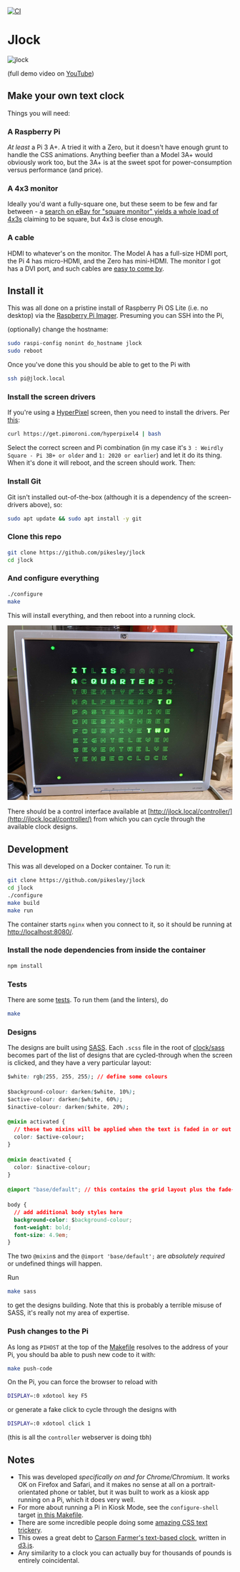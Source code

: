 [![CI](https://github.com/pikesley/jlock/actions/workflows/main.yml/badge.svg)](https://github.com/pikesley/jlock/actions/workflows/main.yml)

# Jlock

![jlock](https://j.gifs.com/MZ8goP.gif)

(full demo video on [YouTube](https://www.youtube.com/watch?v=X-VtmaGDBU8))

## Make your own text clock

Things you will need:

### A Raspberry Pi

_At least_ a Pi 3 A+. A tried it with a Zero, but it doesn't have enough grunt to handle the CSS animations. Anything beefier than a Model 3A+ would obviously work too, but the 3A+ is at the sweet spot for power-consumption versus performance (and price).

### A 4x3 monitor

Ideally you'd want a fully-square one, but these seem to be few and far between - a [search on eBay for "square monitor" yields a whole load of 4x3s](https://www.ebay.co.uk/sch/i.html?_from=R40&_trksid=p2380057.m570.l1313&_nkw=square+monitor&_sacat=0) claiming to be square, but 4x3 is close enough.

### A cable

HDMI to whatever's on the monitor. The Model A has a full-size HDMI port, the Pi 4 has micro-HDMI, and the Zero has mini-HDMI. The monitor I got has a DVI port, and such cables are [easy to come by](https://www.ebay.co.uk/sch/i.html?_from=R40&_trksid=p2380057.m570.l1311&_nkw=hdmi+dvi+cable&_sacat=0).

## Install it

This was all done on a pristine install of Raspberry Pi OS Lite (i.e. no desktop) via the [Raspberry Pi Imager](https://www.raspberrypi.com/news/raspberry-pi-imager-imaging-utility/). Presuming you can SSH into the Pi,

(optionally) change the hostname:

```bash
sudo raspi-config nonint do_hostname jlock
sudo reboot
```

Once you've done this you should be able to get to the Pi with

```bash
ssh pi@jlock.local
```

### Install the screen drivers

If you're using a [HyperPixel](https://shop.pimoroni.com/products/hyperpixel-4-square?variant=30138251444307) screen, then you need to install the drivers. Per [this](https://github.com/pimoroni/hyperpixel4):

```bash
curl https://get.pimoroni.com/hyperpixel4 | bash
```

Select the correct screen and Pi combination (in my case it's `3 : Weirdly Square - Pi 3B+ or older` and `1: 2020 or earlier`) and let it do its thing. When it's done it will reboot, and the screen should work. Then:

### Install Git

Git isn't installed out-of-the-box (although it is a dependency of the screen-drivers above), so:

```bash
sudo apt update && sudo apt install -y git
```

### Clone this repo

```bash
git clone https://github.com/pikesley/jlock
cd jlock
```

### And configure everything

```bash
./configure
make
```

This will install everything, and then reboot into a running clock.

![running jlock](assets/images/jlock.png)

There should be a control interface available at [http://jlock.local/controller/](http://jlock.local/controller/) from which you can cycle through the available clock designs.

## Development

This was all developed on a Docker container. To run it:

```bash
git clone https://github.com/pikesley/jlock
cd jlock
./configure
make build
make run
```

The container starts `nginx` when you connect to it, so it should be running at [http://localhost:8080/](http://localhost:8080/).

### Install the node dependencies from inside the container

```bash
npm install
```

### Tests

There are some [tests](tests/). To run them (and the linters), do

```bash
make
```

### Designs

The designs are built using [SASS](https://sass-lang.com/dart-sass). Each `.scss` file in the root of [clock/sass](clock/sass) becomes part of the list of designs that are cycled-through when the screen is clicked, and they have a very particular layout:

```css
$white: rgb(255, 255, 255); // define some colours

$background-colour: darken($white, 10%);
$active-colour: darken($white, 60%);
$inactive-colour: darken($white, 20%);

@mixin activated {
  // these two mixins will be applied when the text is faded in or out
  color: $active-colour;
}

@mixin deactivated {
  color: $inactive-colour;
}

@import "base/default"; // this contains the grid layout plus the fade-in and -out animations

body {
  // add additional body styles here
  background-color: $background-colour;
  font-weight: bold;
  font-size: 4.9em;
}
```

The two `@mixin`s and the `@import 'base/default';` are _absolutely required_ or undefined things will happen.

Run

```bash
make sass
```

to get the designs building. Note that this is probably a terrible misuse of SASS, it's really not my area of expertise.

### Push changes to the Pi

As long as `PIHOST` at the top of the [Makefile](Makefile) resolves to the address of your Pi, you should ba able to push new code to it with:

```bash
make push-code
```

On the Pi, you can force the browser to reload with

```bash
DISPLAY=:0 xdotool key F5
```

or generate a fake click to cycle through the designs with

```bash
DISPLAY=:0 xdotool click 1
```

(this is all the `controller` webserver is doing tbh)

## Notes

- This was developed _specifically on and for Chrome/Chromium_. It works OK on Firefox and Safari, and it makes no sense at all on a portrait-orientated phone or tablet, but it was built to work as a kiosk app running on a Pi, which it does very well.
- For more about running a Pi in Kiosk Mode, see the `configure-shell` target [in this Makefile](make/Makefile.pi).
- There are some incredible people doing some [amazing CSS text trickery](https://freefrontend.com/css-text-effects/).
- This owes a great debt to [Carson Farmer's text-based clock](http://bl.ocks.org/carsonfarmer/a60c1ffa72bf58934bbd), written in [d3.js](https://d3js.org/).
- Any similarity to a clock you can actually buy for thousands of pounds is entirely coincidental.
